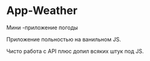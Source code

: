 # App-Weather
Мини -приложение погоды 

Приложение польностью на ванильном JS. 

Чисто работа с API плюс допил всяких штук под JS.
